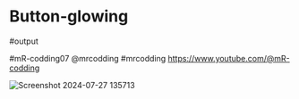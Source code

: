 # Button-glowing
#output

#mR-codding07
@mrcodding
#mrcodding
https://www.youtube.com/@mR-codding

![Screenshot 2024-07-27 135713](https://github.com/user-attachments/assets/c40045f4-1161-4d99-9d74-c03113d2b4f3)
